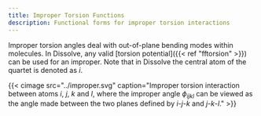 ```yaml
---
title: Improper Torsion Functions
description: Functional forms for improper torsion interactions
---
```


Improper torsion angles deal with out-of-plane bending modes within molecules. In Dissolve, any valid [torsion potential]({{< ref "fftorsion" >}}) can be used for an improper. Note that in Dissolve the central atom of the quartet is denoted as $i$.

{{< cimage src="../improper.svg" caption="Improper torsion interaction between atoms $i$, $j$, $k$ and $l$, where the improper angle $\phi_{ijkl}$ can be viewed as the angle made between the two planes defined by $i$-$j$-$k$ and $j$-$k$-$l$." >}}
